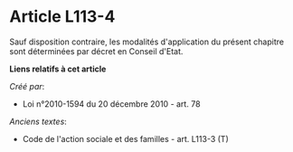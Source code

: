 # Article L113-4

Sauf disposition contraire, les modalités d'application du présent chapitre sont déterminées par décret en Conseil d'Etat.

**Liens relatifs à cet article**

_Créé par_:

  - Loi n°2010-1594 du 20 décembre 2010 - art. 78

_Anciens textes_:

  - Code de l'action sociale et des familles - art. L113-3 (T)
